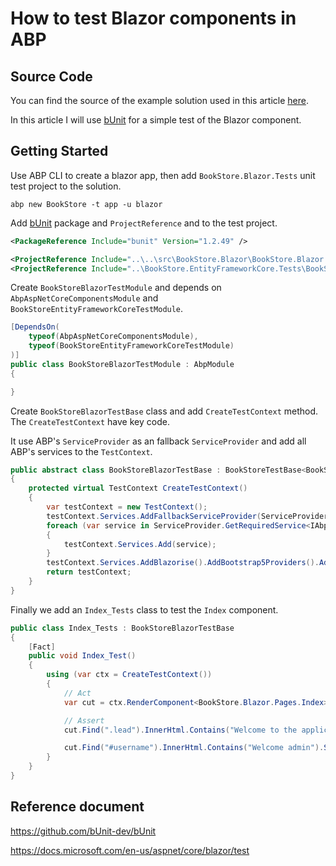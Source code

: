 # How to test Blazor components in ABP

## Source Code

You can find the source of the example solution used in this article [here](https://github.com/abpframework/abp-samples/tree/master/BlazorPageUniTest).


In this article I will use [bUnit](https://github.com/bUnit-dev/bUnit) for a simple test of the Blazor component.

## Getting Started

Use ABP CLI to create a blazor app, then add `BookStore.Blazor.Tests` unit test project to the solution.

`abp new BookStore -t app -u blazor`

Add [bUnit](https://github.com/bUnit-dev/bUnit)  package and `ProjectReference` and to the test project.

```xml
<PackageReference Include="bunit" Version="1.2.49" />

<ProjectReference Include="..\..\src\BookStore.Blazor\BookStore.Blazor.csproj" />
<ProjectReference Include="..\BookStore.EntityFrameworkCore.Tests\BookStore.EntityFrameworkCore.Tests.csproj" />
```

Create `BookStoreBlazorTestModule` and depends on `AbpAspNetCoreComponentsModule` and `BookStoreEntityFrameworkCoreTestModule`.

```cs
[DependsOn(
    typeof(AbpAspNetCoreComponentsModule),
    typeof(BookStoreEntityFrameworkCoreTestModule)
)]
public class BookStoreBlazorTestModule : AbpModule
{

}
```

Create `BookStoreBlazorTestBase` class and add `CreateTestContext` method. The `CreateTestContext` have key code.

It use ABP's `ServiceProvider` as an fallback `ServiceProvider` and add all ABP's services to the `TestContext`.

```cs
public abstract class BookStoreBlazorTestBase : BookStoreTestBase<BookStoreBlazorTestModule>
{
    protected virtual TestContext CreateTestContext()
    {
        var testContext = new TestContext();
        testContext.Services.AddFallbackServiceProvider(ServiceProvider);
        foreach (var service in ServiceProvider.GetRequiredService<IAbpApplicationWithExternalServiceProvider>().Services)
        {
            testContext.Services.Add(service);
        }
        testContext.Services.AddBlazorise().AddBootstrap5Providers().AddFontAwesomeIcons();
        return testContext;
    }
}
```

Finally we add an `Index_Tests` class to test the `Index` component.

```cs
public class Index_Tests : BookStoreBlazorTestBase
{
    [Fact]
    public void Index_Test()
    {
        using (var ctx = CreateTestContext())
        {
            // Act
            var cut = ctx.RenderComponent<BookStore.Blazor.Pages.Index>();

            // Assert
            cut.Find(".lead").InnerHtml.Contains("Welcome to the application. This is a startup project based on the ABP framework. For more information, visit abp.io.").ShouldBeTrue();

            cut.Find("#username").InnerHtml.Contains("Welcome admin").ShouldBeTrue();
        }
    }
}
```

## Reference document

https://github.com/bUnit-dev/bUnit

https://docs.microsoft.com/en-us/aspnet/core/blazor/test
